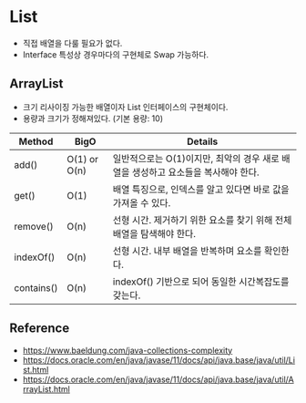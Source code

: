 # List

- 직접 배열을 다룰 필요가 없다.
- Interface 특성상 경우마다의 구현체로 Swap 가능하다.

## ArrayList

- 크기 리사이징 가능한 배열이자 List 인터페이스의 구현체이다.
- 용량과 크기가 정해져있다. (기본 용량: 10)

| Method     | BigO         | Details                                          |
|------------|--------------|--------------------------------------------------|
| add()      | O(1) or O(n) | 일반적으로는 O(1)이지만, 최악의 경우 새로 배열을 생성하고 요소들을 복사해야 한다. |
| get()      | O(1)         | 배열 특징으로, 인덱스를 알고 있다면 바로 값을 가져올 수 있다.             |
| remove()   | O(n)         | 선형 시간. 제거하기 위한 요소를 찾기 위해 전체 배열을 탐색해야 한다.         |
| indexOf()  | O(n)         | 선형 시간. 내부 배열을 반복하며 요소를 확인한다.                     |
| contains() | O(n)         | indexOf() 기반으로 되어 동일한 시간복잡도를 갖는다.                |

## Reference
- https://www.baeldung.com/java-collections-complexity
- https://docs.oracle.com/en/java/javase/11/docs/api/java.base/java/util/List.html
- https://docs.oracle.com/en/java/javase/11/docs/api/java.base/java/util/ArrayList.html
